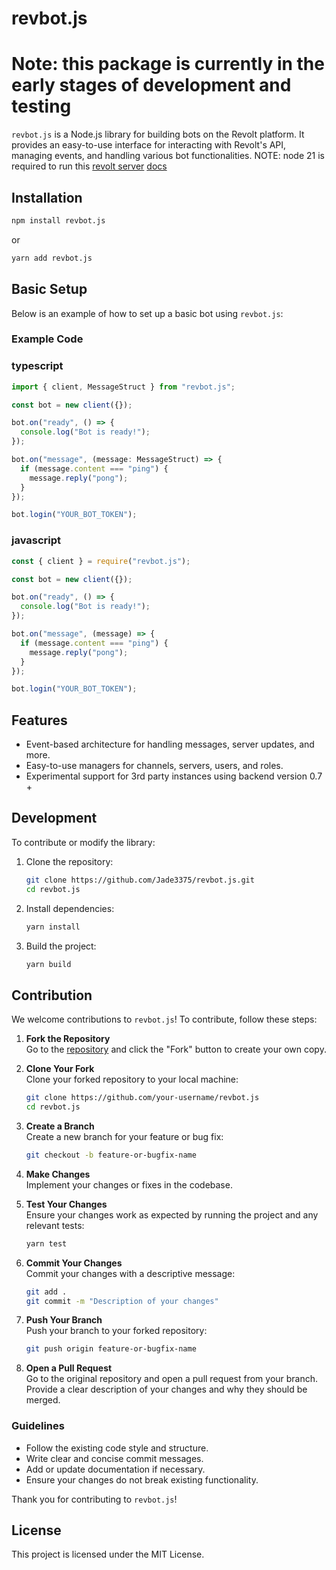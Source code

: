 # revbot.js

# Note: this package is currently in the early stages of development and testing

`revbot.js` is a Node.js library for building bots on the Revolt platform. It provides an easy-to-use interface for interacting with Revolt's API, managing events, and handling various bot functionalities. NOTE: node 21 is required to run this
[revolt server](https://rvlt.gg/2NcCgYZ0) [docs](https://jade3375.github.io/revbot.js/)

## Installation

```bash
npm install revbot.js
```

or

```bash
yarn add revbot.js
```

## Basic Setup

Below is an example of how to set up a basic bot using `revbot.js`:

### Example Code

### typescript

```ts
import { client, MessageStruct } from "revbot.js";

const bot = new client({});

bot.on("ready", () => {
  console.log("Bot is ready!");
});

bot.on("message", (message: MessageStruct) => {
  if (message.content === "ping") {
    message.reply("pong");
  }
});

bot.login("YOUR_BOT_TOKEN");
```

### javascript

```js
const { client } = require("revbot.js");

const bot = new client({});

bot.on("ready", () => {
  console.log("Bot is ready!");
});

bot.on("message", (message) => {
  if (message.content === "ping") {
    message.reply("pong");
  }
});

bot.login("YOUR_BOT_TOKEN");
```

## Features

- Event-based architecture for handling messages, server updates, and more.
- Easy-to-use managers for channels, servers, users, and roles.
- Experimental support for 3rd party instances using backend version 0.7 +

## Development

To contribute or modify the library:

1. Clone the repository:

   ```bash
   git clone https://github.com/Jade3375/revbot.js.git
   cd revbot.js
   ```

2. Install dependencies:

   ```bash
   yarn install
   ```

3. Build the project:

   ```bash
   yarn build
   ```

## Contribution

We welcome contributions to `revbot.js`! To contribute, follow these steps:

1. **Fork the Repository**  
   Go to the [repository](https://github.com/Jade3375/revbot.js) and click the "Fork" button to create your own copy.

2. **Clone Your Fork**  
   Clone your forked repository to your local machine:

   ```bash
   git clone https://github.com/your-username/revbot.js
   cd revbot.js
   ```

3. **Create a Branch**  
   Create a new branch for your feature or bug fix:

   ```bash
   git checkout -b feature-or-bugfix-name
   ```

4. **Make Changes**  
   Implement your changes or fixes in the codebase.

5. **Test Your Changes**  
   Ensure your changes work as expected by running the project and any relevant tests:

   ```bash
   yarn test
   ```

6. **Commit Your Changes**  
   Commit your changes with a descriptive message:

   ```bash
   git add .
   git commit -m "Description of your changes"
   ```

7. **Push Your Branch**  
   Push your branch to your forked repository:

   ```bash
   git push origin feature-or-bugfix-name
   ```

8. **Open a Pull Request**  
   Go to the original repository and open a pull request from your branch. Provide a clear description of your changes and why they should be merged.

### Guidelines

- Follow the existing code style and structure.
- Write clear and concise commit messages.
- Add or update documentation if necessary.
- Ensure your changes do not break existing functionality.

Thank you for contributing to `revbot.js`!

## License

This project is licensed under the MIT License.
